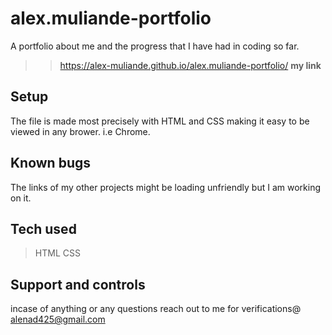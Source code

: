 # alex.muliande-portfolio
A portfolio about me and the progress that I have had in coding so far.
>>https://alex-muliande.github.io/alex.muliande-portfolio/
**my link**

## Setup
The file is made most precisely with HTML and CSS making it easy to be viewed in any brower. i.e Chrome.

## Known bugs 
The links of my other projects might be loading unfriendly but I am working on it.

## Tech used 
>HTML
>CSS

## Support and controls 
incase of anything or any questions reach out to me for verifications@ alenad425@gmail.com

